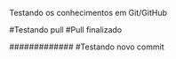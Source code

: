 Testando os conhecimentos em Git/GitHub

#Testando pull
#Pull finalizado

#############
#Testando novo commit
